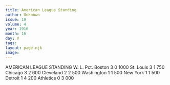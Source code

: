 ```yaml
---
title: American League Standing
author: Unknown
issue: 19
volume: 4
year: 1916
month: 16
day: V
tags:
layout: page.njk
image:
---
```

AMERICAN LEAGUE STANDING   			W.	L.	Pct.   Boston		3	0	1000   St. Louis		3	1	750   Chicago		3	2	600   Cleveland		2	2	500   Washington	1	1	500   New York		1	1	500   Detroit		1	4	200   Athletics		0	3	000

